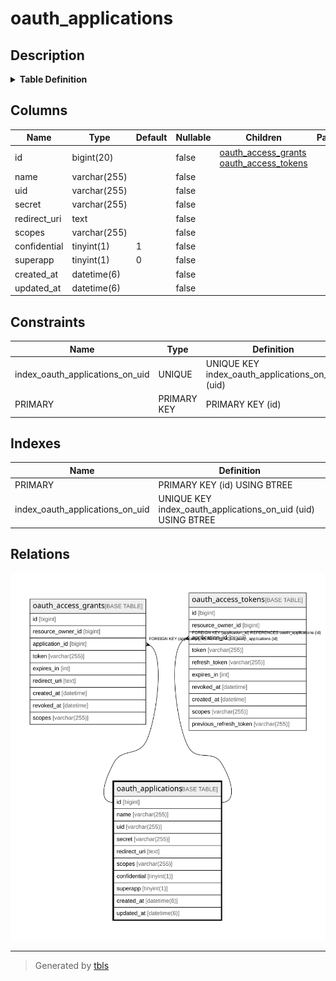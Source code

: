# oauth_applications

## Description

<details>
<summary><strong>Table Definition</strong></summary>

```sql
CREATE TABLE `oauth_applications` (
  `id` bigint(20) NOT NULL AUTO_INCREMENT,
  `name` varchar(255) NOT NULL,
  `uid` varchar(255) NOT NULL,
  `secret` varchar(255) NOT NULL,
  `redirect_uri` text NOT NULL,
  `scopes` varchar(255) NOT NULL DEFAULT '',
  `confidential` tinyint(1) NOT NULL DEFAULT '1',
  `superapp` tinyint(1) NOT NULL DEFAULT '0',
  `created_at` datetime(6) NOT NULL,
  `updated_at` datetime(6) NOT NULL,
  PRIMARY KEY (`id`),
  UNIQUE KEY `index_oauth_applications_on_uid` (`uid`)
) ENGINE=InnoDB AUTO_INCREMENT=[Redacted by tbls] DEFAULT CHARSET=utf8mb4 COLLATE=utf8mb4_0900_ai_ci
```

</details>

## Columns

| Name         | Type         | Default | Nullable | Children                                                                                    | Parents | Comment |
| ------------ | ------------ | ------- | -------- | ------------------------------------------------------------------------------------------- | ------- | ------- |
| id           | bigint(20)   |         | false    | [oauth_access_grants](oauth_access_grants.md) [oauth_access_tokens](oauth_access_tokens.md) |         |         |
| name         | varchar(255) |         | false    |                                                                                             |         |         |
| uid          | varchar(255) |         | false    |                                                                                             |         |         |
| secret       | varchar(255) |         | false    |                                                                                             |         |         |
| redirect_uri | text         |         | false    |                                                                                             |         |         |
| scopes       | varchar(255) |         | false    |                                                                                             |         |         |
| confidential | tinyint(1)   | 1       | false    |                                                                                             |         |         |
| superapp     | tinyint(1)   | 0       | false    |                                                                                             |         |         |
| created_at   | datetime(6)  |         | false    |                                                                                             |         |         |
| updated_at   | datetime(6)  |         | false    |                                                                                             |         |         |

## Constraints

| Name                            | Type        | Definition                                       |
| ------------------------------- | ----------- | ------------------------------------------------ |
| index_oauth_applications_on_uid | UNIQUE      | UNIQUE KEY index_oauth_applications_on_uid (uid) |
| PRIMARY                         | PRIMARY KEY | PRIMARY KEY (id)                                 |

## Indexes

| Name                            | Definition                                                   |
| ------------------------------- | ------------------------------------------------------------ |
| PRIMARY                         | PRIMARY KEY (id) USING BTREE                                 |
| index_oauth_applications_on_uid | UNIQUE KEY index_oauth_applications_on_uid (uid) USING BTREE |

## Relations

![er](oauth_applications.svg)

---

> Generated by [tbls](https://github.com/k1LoW/tbls)
